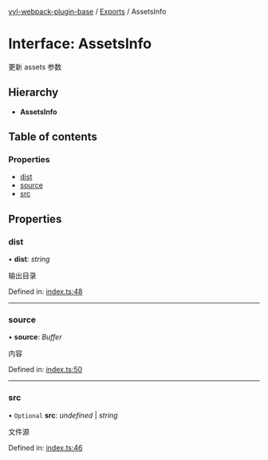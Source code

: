[yyl-webpack-plugin-base](../README.md) / [Exports](../modules.md) / AssetsInfo

# Interface: AssetsInfo

更新 assets 参数

## Hierarchy

* **AssetsInfo**

## Table of contents

### Properties

- [dist](assetsinfo.md#dist)
- [source](assetsinfo.md#source)
- [src](assetsinfo.md#src)

## Properties

### dist

• **dist**: *string*

输出目录

Defined in: [index.ts:48](https://github.com/jackness1208/yyl-webpack-plugin-base/blob/12d5fa5/src/index.ts#L48)

___

### source

• **source**: *Buffer*

内容

Defined in: [index.ts:50](https://github.com/jackness1208/yyl-webpack-plugin-base/blob/12d5fa5/src/index.ts#L50)

___

### src

• `Optional` **src**: *undefined* \| *string*

文件源

Defined in: [index.ts:46](https://github.com/jackness1208/yyl-webpack-plugin-base/blob/12d5fa5/src/index.ts#L46)
